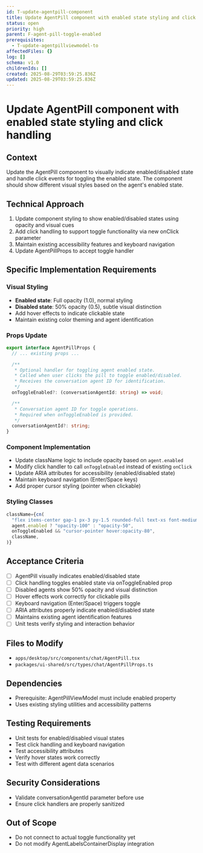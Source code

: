 ```yaml
---
id: T-update-agentpill-component
title: Update AgentPill component with enabled state styling and click handling
status: open
priority: high
parent: F-agent-pill-toggle-enabled
prerequisites:
  - T-update-agentpillviewmodel-to
affectedFiles: {}
log: []
schema: v1.0
childrenIds: []
created: 2025-08-29T03:59:25.836Z
updated: 2025-08-29T03:59:25.836Z
---
```


# Update AgentPill component with enabled state styling and click handling

## Context

Update the AgentPill component to visually indicate enabled/disabled state and handle click events for toggling the enabled state. The component should show different visual styles based on the agent's enabled state.

## Technical Approach

1. Update component styling to show enabled/disabled states using opacity and visual cues
2. Add click handling to support toggle functionality via new onClick parameter
3. Maintain existing accessibility features and keyboard navigation
4. Update AgentPillProps to accept toggle handler

## Specific Implementation Requirements

### Visual Styling

- **Enabled state**: Full opacity (1.0), normal styling
- **Disabled state**: 50% opacity (0.5), subtle visual distinction
- Add hover effects to indicate clickable state
- Maintain existing color theming and agent identification

### Props Update

```typescript
export interface AgentPillProps {
  // ... existing props ...

  /**
   * Optional handler for toggling agent enabled state.
   * Called when user clicks the pill to toggle enabled/disabled.
   * Receives the conversation agent ID for identification.
   */
  onToggleEnabled?: (conversationAgentId: string) => void;

  /**
   * Conversation agent ID for toggle operations.
   * Required when onToggleEnabled is provided.
   */
  conversationAgentId?: string;
}
```

### Component Implementation

- Update className logic to include opacity based on `agent.enabled`
- Modify click handler to call `onToggleEnabled` instead of existing `onClick`
- Update ARIA attributes for accessibility (enabled/disabled state)
- Maintain keyboard navigation (Enter/Space keys)
- Add proper cursor styling (pointer when clickable)

### Styling Classes

```typescript
className={cn(
  "flex items-center gap-1 px-3 py-1.5 rounded-full text-xs font-medium text-white transition-all duration-150",
  agent.enabled ? "opacity-100" : "opacity-50",
  onToggleEnabled && "cursor-pointer hover:opacity-80",
  className,
)}
```

## Acceptance Criteria

- [ ] AgentPill visually indicates enabled/disabled state
- [ ] Click handling toggles enabled state via onToggleEnabled prop
- [ ] Disabled agents show 50% opacity and visual distinction
- [ ] Hover effects work correctly for clickable pills
- [ ] Keyboard navigation (Enter/Space) triggers toggle
- [ ] ARIA attributes properly indicate enabled/disabled state
- [ ] Maintains existing agent identification features
- [ ] Unit tests verify styling and interaction behavior

## Files to Modify

- `apps/desktop/src/components/chat/AgentPill.tsx`
- `packages/ui-shared/src/types/chat/AgentPillProps.ts`

## Dependencies

- Prerequisite: AgentPillViewModel must include enabled property
- Uses existing styling utilities and accessibility patterns

## Testing Requirements

- Unit tests for enabled/disabled visual states
- Test click handling and keyboard navigation
- Test accessibility attributes
- Verify hover states work correctly
- Test with different agent data scenarios

## Security Considerations

- Validate conversationAgentId parameter before use
- Ensure click handlers are properly sanitized

## Out of Scope

- Do not connect to actual toggle functionality yet
- Do not modify AgentLabelsContainerDisplay integration
